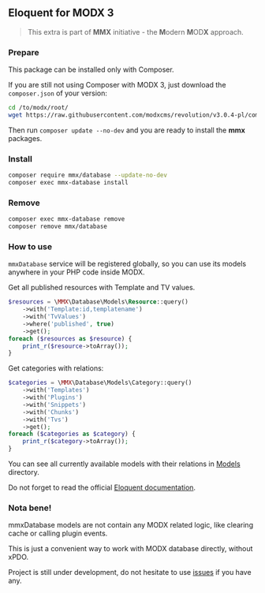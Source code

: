 Eloquent for MODX 3
---

> This extra is part of **MMX** initiative - the **M**odern **M**OD**X** approach.


### Prepare

This package can be installed only with Composer. 

If you are still not using Composer with MODX 3, just download the `composer.json` of your version:
```bash
cd /to/modx/root/
wget https://raw.githubusercontent.com/modxcms/revolution/v3.0.4-pl/composer.json
```

Then run `composer update --no-dev` and you are ready to install the **mmx** packages.

### Install

```bash
composer require mmx/database --update-no-dev
composer exec mmx-database install
```

### Remove

```bash
composer exec mmx-database remove
composer remove mmx/database
```

### How to use

`mmxDatabase` service will be registered globally, so you can use its models anywhere in your PHP code inside MODX.

Get all published resources with Template and TV values.

```php
$resources = \MMX\Database\Models\Resource::query()
    ->with('Template:id,templatename')
    ->with('TvValues')
    ->where('published', true)
    ->get();
foreach ($resources as $resource) {
    print_r($resource->toArray());
}
```

Get categories with relations:
```php
$categories = \MMX\Database\Models\Category::query()
    ->with('Templates')
    ->with('Plugins')
    ->with('Snippets')
    ->with('Chunks')
    ->with('Tvs')
    ->get();
foreach ($categories as $category) {
    print_r($category->toArray());
}
```

You can see all currently available models with their relations in [Models][1] directory.

Do not forget to read the official [Eloquent documentation][2].

### Nota bene!

mmxDatabase models are not contain any MODX related logic, like clearing cache or calling plugin events.

This is just a convenient way to work with MODX database directly, without xPDO.

Project is still under development, do not hesitate to use [issues][3] if you have any.

[1]: https://github.com/bezumkin/mmx-database/tree/main/core/src/Models
[2]: https://laravel.com/docs/10.x/eloquent
[3]: https://github.com/bezumkin/mmx-database/issues